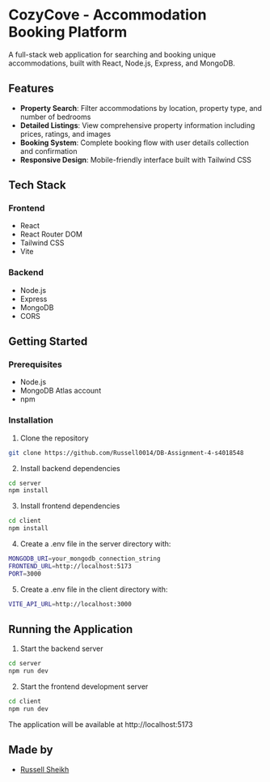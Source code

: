 # CozyCove - Accommodation Booking Platform

A full-stack web application for searching and booking unique accommodations, built with React, Node.js, Express, and MongoDB.

## Features

- **Property Search**: Filter accommodations by location, property type, and number of bedrooms
- **Detailed Listings**: View comprehensive property information including prices, ratings, and images
- **Booking System**: Complete booking flow with user details collection and confirmation
- **Responsive Design**: Mobile-friendly interface built with Tailwind CSS

## Tech Stack

### Frontend

- React
- React Router DOM
- Tailwind CSS
- Vite

### Backend

- Node.js
- Express
- MongoDB
- CORS

## Getting Started

### Prerequisites

- Node.js
- MongoDB Atlas account
- npm

### Installation

1. Clone the repository

```sh
git clone https://github.com/Russell0014/DB-Assignment-4-s4018548
```

2. Install backend dependencies

```sh
cd server
npm install
```

3. Install frontend dependencies

```sh
cd client
npm install
```

4. Create a .env file in the server directory with:

```sh
MONGODB_URI=your_mongodb_connection_string
FRONTEND_URL=http://localhost:5173
PORT=3000
```

5. Create a .env file in the client directory with:

```sh
VITE_API_URL=http://localhost:3000
```

## Running the Application

1. Start the backend server

```sh
cd server
npm run dev
```

2. Start the frontend development server

```sh
cd client
npm run dev
```

The application will be available at http://localhost:5173

## Made by

- [Russell Sheikh](https://github.com/Russell0014)